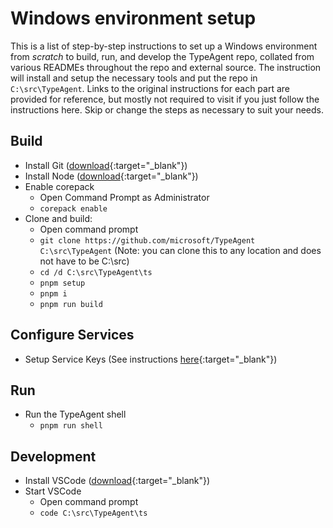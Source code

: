 # Windows environment setup

This is a list of step-by-step instructions to set up a Windows environment from _scratch_ to build, run, and develop the TypeAgent repo, collated from various READMEs throughout the repo and external source. The instruction will install and setup the necessary tools and put the repo in `C:\src\TypeAgent`. Links to the original instructions for each part are provided for reference, but mostly not required to visit if you just follow the instructions here. Skip or change the steps as necessary to suit your needs.

## Build

- Install Git ([download](https://git-scm.com/downloads/win){:target="_blank"})
- Install Node ([download](https://nodejs.org/en/download){:target="_blank"})
- Enable corepack
  - Open Command Prompt as Administrator
  - `corepack enable`
- Clone and build:
  - Open command prompt
  - `git clone https://github.com/microsoft/TypeAgent C:\src\TypeAgent` (Note: you can clone this to any location and does not have to be C:\src)
  - `cd /d C:\src\TypeAgent\ts`
  - `pnpm setup`
  - `pnpm i`
  - `pnpm run build`

## Configure Services

- Setup Service Keys (See instructions [here](./../../ts/README.md#service-keys){:target="_blank"})

## Run

- Run the TypeAgent shell
  - `pnpm run shell`

## Development

- Install VSCode ([download](https://code.visualstudio.com/download){:target="_blank"})
- Start VSCode
  - Open command prompt
  - `code C:\src\TypeAgent\ts`
